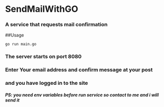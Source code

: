 # SendMailWithGO

### A service that requests mail confirmation

##Usage
```azure
go run main.go
```

### The server starts on port 8080

### Enter Your email address and confirm message at your post 

### and you have logged in to the site

##### PS: you need env variables before run service so contact to me and i will send it 

